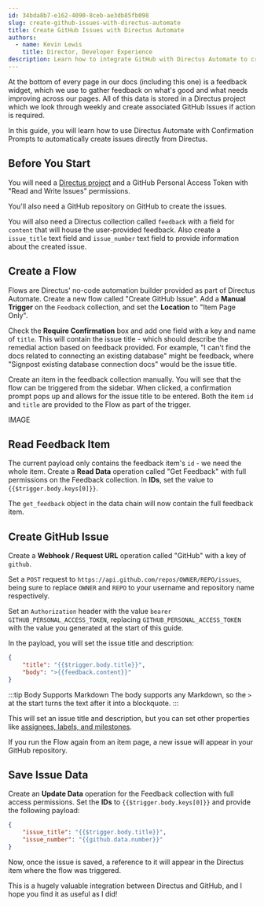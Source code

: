 ```yaml
---
id: 34bda8b7-e162-4090-8ceb-ae3db85fb098
slug: create-github-issues-with-directus-automate
title: Create GitHub Issues with Directus Automate
authors:
  - name: Kevin Lewis
    title: Director, Developer Experience
description: Learn how to integrate GitHub with Directus Automate to create new issues.
---
```

At the bottom of every page in our docs (including this one) is a feedback widget, which we use to gather feedback on what's good and what needs improving across our pages. All of this data is stored in a Directus project which we look through weekly and create associated GitHub Issues if action is required.

In this guide, you will learn how to use Directus Automate with Confirmation Prompts to automatically create issues directly from Directus.

## Before You Start

You will need a [Directus project](/getting-started/overview) and a GitHub Personal Access Token with "Read and Write Issues" permissions.

You'll also need a GitHub repository on GitHub to create the issues.

You will also need a Directus collection called `feedback` with a field for `content` that will house the user-provided feedback. Also create a `issue_title` text field and `issue_number` text field to provide information about the created issue.

## Create a Flow

Flows are Directus' no-code automation builder provided as part of Directus Automate. Create a new flow called "Create GitHub Issue". Add a **Manual Trigger** on the `Feedback` collection, and set the **Location** to "Item Page Only".

Check the **Require Confirmation** box and add one field with a key and name of `title`. This will contain the issue title - which should describe the remedial action based on feedback provided. For example, "I can't find the docs related to connecting an existing database" might be feedback, where "Signpost existing database connection docs" would be the issue title.

Create an item in the feedback collection manually. You will see that the flow can be triggered from the sidebar. When clicked, a confirmation prompt pops up and allows for the issue title to be entered. Both the item `id` and `title` are provided to the Flow as part of the trigger.

IMAGE

## Read Feedback Item

The current payload only contains the feedback item's `id` - we need the whole item. Create a **Read Data** operation called "Get Feedback" with full permissions on the Feedback collection. In **IDs**, set the value to `{{$trigger.body.keys[0]}}`.

The `get_feedback` object in the data chain will now contain the full feedback item.

## Create GitHub Issue

Create a **Webhook / Request URL** operation called "GitHub" with a key of `github`.

Set a `POST` request to `https://api.github.com/repos/OWNER/REPO/issues`, being sure to replace `OWNER` and `REPO` to your username and repository name respectively.

Set an `Authorization` header with the value `bearer GITHUB_PERSONAL_ACCESS_TOKEN`, replacing `GITHUB_PERSONAL_ACCESS_TOKEN` with the value you generated at the start of this guide.

In the payload, you will set the issue title and description:

```json
{
	"title": "{{$trigger.body.title}}",
    "body": ">{{feedback.content}}"
}
```

:::tip Body Supports Markdown
The body supports any Markdown, so the `>` at the start turns the text after it into a blockquote.
:::

This will set an issue title and description, but you can set other properties like [assignees, labels, and milestones](https://docs.github.com/en/rest/issues/issues?apiVersion=2022-11-28#create-an-issue).

If you run the Flow again from an item page, a new issue will appear in your GitHub repository.

## Save Issue Data

Create an **Update Data** operation for the Feedback collection with full access permissions. Set the **IDs** to `{{$trigger.body.keys[0]}}` and provide the following payload:

```json
{
	"issue_title": "{{$trigger.body.title}}",
	"issue_number": "{{github.data.number}}"
}
```

Now, once the issue is saved, a reference to it will appear in the Directus item where the flow was triggered.

This is a hugely valuable integration between Directus and GitHub, and I hope you find it as useful as I did!
